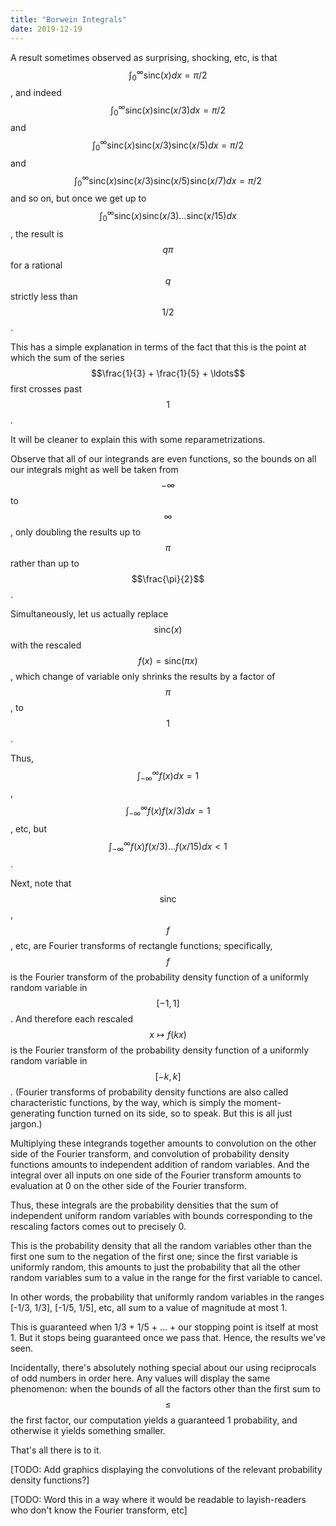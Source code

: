 ```yaml
---
title: "Borwein Integrals"
date: 2019-12-19
---
```

A result sometimes observed as surprising, shocking, etc, is that $$\int_{0}^{\infty} \mathrm{sinc}(x) dx = \pi/2$$, and indeed $$\int_{0}^{\infty} \mathrm{sinc}(x) \mathrm{sinc}(x/3) dx = \pi/2$$ and $$\int_{0}^{\infty} \mathrm{sinc}(x) \mathrm{sinc}(x/3) \mathrm{sinc}(x/5) dx = \pi/2$$ and $$\int_{0}^{\infty} \mathrm{sinc}(x) \mathrm{sinc}(x/3) \mathrm{sinc}(x/5) \mathrm{sinc}(x/7) dx = \pi/2$$ and so on, but once we get up to $$\int_{0}^{\infty} \mathrm{sinc}(x) \mathrm{sinc}(x/3) \ldots \mathrm{sinc}(x/15) dx$$, the result is $$q \pi$$ for a rational $$q$$ strictly less than $$1/2$$.

This has a simple explanation in terms of the fact that this is the point at which the sum of the series $$\frac{1}{3} + \frac{1}{5} + \ldots$$ first crosses past $$1$$.

It will be cleaner to explain this with some reparametrizations.

Observe that all of our integrands are even functions, so the bounds on all our integrals might as well be taken from $$-\infty$$ to $$\infty$$, only doubling the results up to $$\pi$$ rather than up to $$\frac{\pi}{2}$$.

Simultaneously, let us actually replace $$\mathrm{sinc}(x)$$ with the rescaled $$f(x) = \mathrm{sinc}(\pi x)$$, which change of variable only shrinks the results by a factor of $$\pi$$, to $$1$$.

Thus, $$\int_{-\infty}^{\infty} f(x) dx = 1$$, $$\int_{-\infty}^{\infty} f(x) f(x/3) dx = 1$$, etc, but $$\int_{-\infty}^{\infty} f(x) f(x/3) \ldots f(x/15) dx < 1$$.

Next, note that $$\mathrm{sinc}$$, $$f$$, etc, are Fourier transforms of rectangle functions; specifically, $$f$$ is the Fourier transform of the probability density function of a uniformly random variable in $$[-1, 1]$$. And therefore each rescaled $$x \mapsto f(kx)$$ is the Fourier transform of the probability density function of a uniformly random variable in $$[-k, k]$$. (Fourier transforms of probability density functions are also called characteristic functions, by the way, which is simply the moment-generating function turned on its side, so to speak. But this is all just jargon.)

Multiplying these integrands together amounts to convolution on the other side of the Fourier transform, and convolution of probability density functions amounts to independent addition of random variables. And the integral over all inputs on one side of the Fourier transform amounts to evaluation at 0 on the other side of the Fourier transform.

Thus, these integrals are the probability densities that the sum of independent uniform random variables with bounds corresponding to the rescaling factors comes out to precisely 0.

This is the probability density that all the random variables other than the first one sum to the negation of the first one; since the first variable is uniformly random, this amounts to just the probability that all the other random variables sum to a value in the range for the first variable to cancel.

In other words, the probability that uniformly random variables in the ranges [-1/3, 1/3], [-1/5, 1/5], etc, all sum to a value of magnitude at most 1.

This is guaranteed when 1/3 + 1/5 + ... + our stopping point is itself at most 1. But it stops being guaranteed once we pass that. Hence, the results we've seen.

Incidentally, there's absolutely nothing special about our using reciprocals of odd numbers in order here. Any values will display the same phenomenon: when the bounds of all the factors other than the first sum to $$\leq$$ the first factor, our computation yields a guaranteed 1 probability, and otherwise it yields something smaller.

That's all there is to it.

[TODO: Add graphics displaying the convolutions of the relevant probability density functions?]

[TODO: Word this in a way where it would be readable to layish-readers who don't know the Fourier transform, etc]